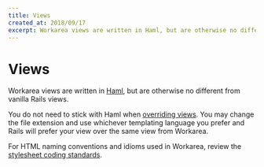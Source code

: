 ```yaml
---
title: Views
created_at: 2018/09/17
excerpt: Workarea views are written in Haml, but are otherwise no different from vanilla Rails views.
---
```


# Views

Workarea views are written in [Haml](http://haml.info/), but are otherwise no different from vanilla Rails views.

You do not need to stick with Haml when [overriding views](overriding.html). You may change the file extension and use whichever templating language you prefer and Rails will prefer your view over the same view from Workarea.

For HTML naming conventions and idioms used in Workarea, review the [stylesheet coding standards](stylesheet-coding-standards.html).


